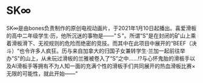 # SK∞

  SK∞是由bones负责制作的原创电视动画片，于2021年1月10日起播出。喜爱滑板的高中二年级学生·历，他所沉迷的事物是――"Ｓ"。所谓“S”是在封闭的矿山上乘着滑板滑下、无视规则的危险而绝密的竞技。而其中在此项目中展开的“BEEF（决斗）“也令许多人疯狂。历与来自加拿大的归国子女兼转学生·兰加一起前往举办”S"的山上，从未玩过滑板的兰雅被卷入了“S”之中……!?与心怀鬼胎的滑板手以及AI滑板手等拥有不为人知一面的充满个性的滑板手们共同展开的热血滑板比赛×无限的可能性，就此开始——"
